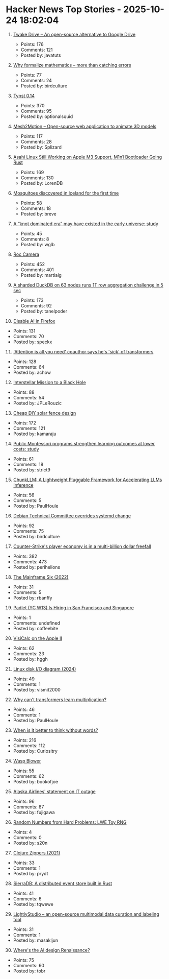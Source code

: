 # Hacker News Top Stories - 2025-10-24 18:02:04

1. [Twake Drive – An open-source alternative to Google Drive](https://github.com/linagora/twake-drive)
   - Points: 176
   - Comments: 121
   - Posted by: javatuts

2. [Why formalize mathematics – more than catching errors](https://rkirov.github.io/posts/why_lean/)
   - Points: 77
   - Comments: 24
   - Posted by: birdculture

3. [Typst 0.14](https://typst.app/blog/2025/typst-0.14/)
   - Points: 370
   - Comments: 95
   - Posted by: optionalsquid

4. [Mesh2Motion – Open-source web application to animate 3D models](https://mesh2motion.org/)
   - Points: 117
   - Comments: 28
   - Posted by: Splizard

5. [Asahi Linux Still Working on Apple M3 Support, M1n1 Bootloader Going Rust](https://www.phoronix.com/news/Asahi-Linux-M3-m1n1-Update)
   - Points: 169
   - Comments: 130
   - Posted by: LorenDB

6. [Mosquitoes discovered in Iceland for the first time](https://www.cnn.com/2025/10/21/climate/iceland-mosquito-discovery)
   - Points: 58
   - Comments: 18
   - Posted by: breve

7. [A “knot dominated era” may have existed in the early universe: study](https://phys.org/news/2025-10-key-universe-1800s-idea-science.html)
   - Points: 45
   - Comments: 8
   - Posted by: wglb

8. [Roc Camera](https://roc.camera/)
   - Points: 452
   - Comments: 401
   - Posted by: martialg

9. [A sharded DuckDB on 63 nodes runs 1T row aggregation challenge in 5 sec](https://gizmodata.com/blog/gizmoedge-one-trillion-row-challenge)
   - Points: 173
   - Comments: 92
   - Posted by: tanelpoder

10. [Disable AI in Firefox](https://flamedfury.com/posts/disable-ai-in-firefox/)
   - Points: 131
   - Comments: 70
   - Posted by: speckx

11. ['Attention is all you need' coauthor says he's 'sick' of transformers](https://venturebeat.com/ai/sakana-ais-cto-says-hes-absolutely-sick-of-transformers-the-tech-that-powers)
   - Points: 128
   - Comments: 64
   - Posted by: achow

12. [Interstellar Mission to a Black Hole](https://www.centauri-dreams.org/2025/10/23/interstellar-mission-to-a-black-hole/)
   - Points: 88
   - Comments: 54
   - Posted by: JPLeRouzic

13. [Cheap DIY solar fence design](https://joeyh.name/blog/entry/cheap_DIY_solar_fence_design/)
   - Points: 172
   - Comments: 121
   - Posted by: kamaraju

14. [Public Montessori programs strengthen learning outcomes at lower costs: study](https://phys.org/news/2025-10-national-montessori-early-outcomes-sharply.html)
   - Points: 61
   - Comments: 18
   - Posted by: strict9

15. [ChunkLLM: A Lightweight Pluggable Framework for Accelerating LLMs Inference](https://arxiv.org/abs/2510.02361)
   - Points: 56
   - Comments: 5
   - Posted by: PaulHoule

16. [Debian Technical Committee overrides systemd change](https://lwn.net/Articles/1041316/)
   - Points: 92
   - Comments: 75
   - Posted by: birdculture

17. [Counter-Strike's player economy is in a multi-billion dollar freefall](https://www.polygon.com/counter-strike-cs-player-economy-multi-billion-dollar-freefall/)
   - Points: 382
   - Comments: 473
   - Posted by: perihelions

18. [The Mainframe Six (2022)](https://arcanesciences.com/os2200/app1.html)
   - Points: 31
   - Comments: 5
   - Posted by: rbanffy

19. [Padlet (YC W13) Is Hiring in San Francisco and Singapore](https://padlet.jobs)
   - Points: 1
   - Comments: undefined
   - Posted by: coffeebite

20. [VisiCalc on the Apple II](https://stonetools.ghost.io/visicalc-apple2/)
   - Points: 62
   - Comments: 23
   - Posted by: hggh

21. [Linux disk I/O diagram (2024)](https://zenodo.org/records/15234151)
   - Points: 49
   - Comments: 1
   - Posted by: vismit2000

22. [Why can't transformers learn multiplication?](https://arxiv.org/abs/2510.00184)
   - Points: 46
   - Comments: 1
   - Posted by: PaulHoule

23. [When is it better to think without words?](https://www.henrikkarlsson.xyz/p/wordless-thought)
   - Points: 216
   - Comments: 112
   - Posted by: Curiositry

24. [Wasp Blower](https://softsolder.com/2025/08/12/wasp-blower/)
   - Points: 55
   - Comments: 62
   - Posted by: bookofjoe

25. [Alaska Airlines' statement on IT outage](https://news.alaskaair.com/on-the-record/alaska-statement-on-it-outage/)
   - Points: 96
   - Comments: 87
   - Posted by: fujigawa

26. [Random Numbers from Hard Problems: LWE Toy RNG](https://blog.s20n.dev/posts/lwe-rng/)
   - Points: 4
   - Comments: 0
   - Posted by: s20n

27. [Clojure Zippers (2021)](https://grishaev.me/en/clojure-zippers/)
   - Points: 33
   - Comments: 1
   - Posted by: prydt

28. [SierraDB: A distributed event store built in Rust](https://tqwewe.com/blog/building-sierradb/)
   - Points: 41
   - Comments: 6
   - Posted by: tqwewe

29. [LightlyStudio – an open-source multimodal data curation and labeling tool](https://github.com/lightly-ai/lightly-studio)
   - Points: 31
   - Comments: 1
   - Posted by: masakljun

30. [Where's the AI design Renaissance?](https://www.learnui.design/blog/wheres-the-ai-design-renaissance.html)
   - Points: 75
   - Comments: 60
   - Posted by: tobr

